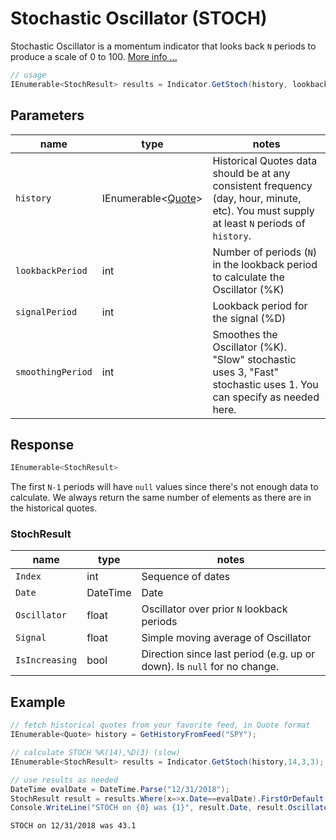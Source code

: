 ﻿# Stochastic Oscillator (STOCH)

Stochastic Oscillator is a momentum indicator that looks back `N` periods to produce a scale of 0 to 100.
[More info ...](https://school.stockcharts.com/doku.php?id=technical_indicators:stochastic_oscillator_fast_slow_and_full)

```csharp
// usage
IEnumerable<StochResult> results = Indicator.GetStoch(history, lookbackPeriod, signalPeriod, smoothingPeriod);  
```

## Parameters

| name | type | notes
| -- |-- |--
| `history` | IEnumerable\<[Quote](/GUIDE.md#Quote)\> | Historical Quotes data should be at any consistent frequency (day, hour, minute, etc).  You must supply at least `N` periods of `history`.
| `lookbackPeriod` | int | Number of periods (`N`) in the lookback period to calculate the Oscillator (%K)
| `signalPeriod` | int | Lookback period for the signal (%D)
| `smoothingPeriod` | int | Smoothes the Oscillator (%K).  "Slow" stochastic uses 3, "Fast" stochastic uses 1.  You can specify as needed here.

## Response

```csharp
IEnumerable<StochResult>
```

The first `N-1` periods will have `null` values since there's not enough data to calculate.  We always return the same number of elements as there are in the historical quotes.

### StochResult

| name | type | notes
| -- |-- |--
| `Index` | int | Sequence of dates
| `Date` | DateTime | Date
| `Oscillator` | float | Oscillator over prior `N` lookback periods
| `Signal` | float | Simple moving average of Oscillator
| `IsIncreasing` | bool | Direction since last period (e.g. up or down).  Is `null` for no change.

## Example

```csharp
// fetch historical quotes from your favorite feed, in Quote format
IEnumerable<Quote> history = GetHistoryFromFeed("SPY");

// calculate STOCH %K(14),%D(3) (slow)
IEnumerable<StochResult> results = Indicator.GetStoch(history,14,3,3);

// use results as needed
DateTime evalDate = DateTime.Parse("12/31/2018");
StochResult result = results.Where(x=>x.Date==evalDate).FirstOrDefault();
Console.WriteLine("STOCH on {0} was {1}", result.Date, result.Oscillator);
```

```bash
STOCH on 12/31/2018 was 43.1
```

